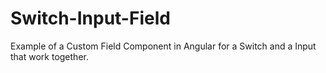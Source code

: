 # Switch-Input-Field

Example of a Custom Field Component in Angular for a Switch and a Input that work together.